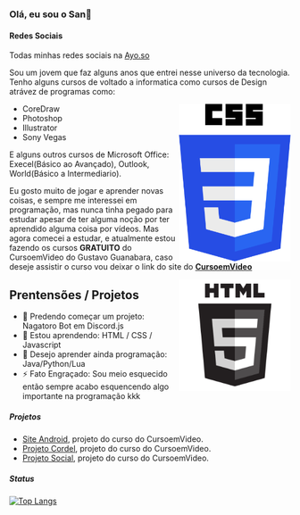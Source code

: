 ### Olá, eu sou o San👋
#### Redes Sociais
Todas minhas redes sociais na <a href="https://ayo.so/ysanzinho" target="_blank">Ayo.so</a>

Sou um jovem que faz alguns anos que entrei nesse universo da tecnologia. Tenho alguns cursos de voltado a informatica como cursos de Design atrávez de programas como:

<img align="right" src="img/css3-logo.png" width="200">

* CoreDraw
* Photoshop
* Illustrator
* Sony Vegas
  
E alguns outros cursos de Microsoft Office: Execel(Básico ao Avançado), Outlook, World(Básico a Intermediario).

Eu gosto muito de jogar e aprender novas coisas, e sempre me interessei em programação, mas nunca tinha pegado para estudar apesar de ter alguma noção por ter aprendido alguma coisa por vídeos. Mas agora comecei a estudar, e atualmente estou fazendo os cursos **GRATUITO** do CursoemVideo do Gustavo Guanabara, caso deseje assistir o curso vou deixar o link do site do **<a href="https://www.cursoemvideo.com" target="_blank">CursoemVideo</a>**

<img align="right" src="img/html5-logo.png" width="200">

## Prentensões / Projetos

- 🔭 Predendo começar um projeto: Nagatoro Bot em Discord.js
- 🌱 Estou aprendendo: HTML / CSS / Javascript
- 💬 Desejo aprender ainda programação: Java/Python/Lua
- ⚡ Fato Engraçado: Sou meio esquecido então sempre acabo esquencendo algo importante na programação kkk

##### Projetos
- <a href="https://www.ysanzinho.github.io/site-android.github.io" target="_blank">Site Android</a>, projeto do curso do CursoemVideo.
- <a href="https://www.ysanzinho.github.io/projeto-cordel.github.io" target="_blank">Projeto Cordel</a>, projeto do curso do CursoemVideo.
- <a href="https://www.ysanzinho.github.io/projeto-social.github.io" target="_blank">Projeto Social</a>, projeto do curso do CursoemVideo.

##### Status
[![Top Langs](https://github-readme-stats.vercel.app/api/top-langs/?username=ySanzinho&layout=compact)](https://github.com/anuraghazra/github-readme-stats)
